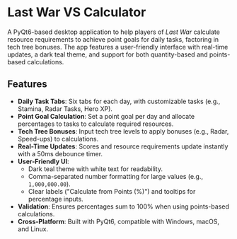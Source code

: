 # Last War VS Calculator

A PyQt6-based desktop application to help players of *Last War* calculate resource requirements to achieve point goals for daily tasks, factoring in tech tree bonuses. The app features a user-friendly interface with real-time updates, a dark teal theme, and support for both quantity-based and points-based calculations.

## Features
- **Daily Task Tabs**: Six tabs for each day, with customizable tasks (e.g., Stamina, Radar Tasks, Hero XP).
- **Point Goal Calculation**: Set a point goal per day and allocate percentages to tasks to calculate required resources.
- **Tech Tree Bonuses**: Input tech tree levels to apply bonuses (e.g., Radar, Speed-ups) to calculations.
- **Real-Time Updates**: Scores and resource requirements update instantly with a 50ms debounce timer.
- **User-Friendly UI**:
  - Dark teal theme with white text for readability.
  - Comma-separated number formatting for large values (e.g., `1,000,000.00`).
  - Clear labels ("Calculate from Points (%)") and tooltips for percentage inputs.
- **Validation**: Ensures percentages sum to 100% when using points-based calculations.
- **Cross-Platform**: Built with PyQt6, compatible with Windows, macOS, and Linux.
